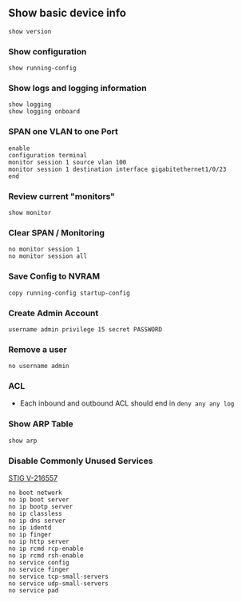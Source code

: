 ## Show basic device info
```
show version
```

### Show configuration
```
show running-config 
```

### Show logs and logging information
```
show logging
show logging onboard
```

### SPAN one VLAN to one Port
```
enable
configuration terminal
monitor session 1 source vlan 100
monitor session 1 destination interface gigabitethernet1/0/23
end
```

### Review current "monitors"
```
show monitor
```

### Clear SPAN / Monitoring
```
no monitor session 1
no monitor session all
```

### Save Config to NVRAM
```
copy running-config startup-config 
```

### Create Admin Account
```
username admin privilege 15 secret PASSWORD
```

### Remove a user
```
no username admin
```

### ACL
- Each inbound and outbound ACL should end in ```deny any any log```

### Show ARP Table
```
show arp
```

### Disable Commonly Unused Services 
[STIG V-216557](https://www.stigviewer.com/stig/cisco_ios_router_rtr/2020-09-23/finding/V-216557)
```
no boot network
no ip boot server
no ip bootp server
no ip classless
no ip dns server
no ip identd
no ip finger
no ip http server
no ip rcmd rcp-enable
no ip rcmd rsh-enable
no service config
no service finger
no service tcp-small-servers
no service udp-small-servers
no service pad
```

